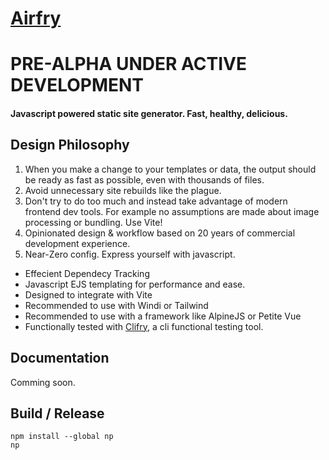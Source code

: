 # [Airfry](https://github.com/jaunt/airfry)

# PRE-ALPHA UNDER ACTIVE DEVELOPMENT

#### Javascript powered static site generator. Fast, healthy, delicious.

## Design Philosophy

1. When you make a change to your templates or data, the output should be ready as fast as possible, even with thousands of files.
2. Avoid unnecessary site rebuilds like the plague.
3. Don't try to do too much and instead take advantage of modern frontend dev tools. For example no assumptions are made about image processing or bundling. Use Vite!
4. Opinionated design & workflow based on 20 years of commercial development experience.
5. Near-Zero config. Express yourself with javascript.

- Effecient Dependecy Tracking
- Javascript EJS templating for performance and ease.
- Designed to integrate with Vite
- Recommended to use with Windi or Tailwind
- Recommended to use with a framework like AlpineJS or Petite Vue
- Functionally tested with [Clifry](https://github.com/jaunt/clifry), a cli functional testing tool.

## Documentation

Comming soon.

## Build / Release

```
npm install --global np
np
```
